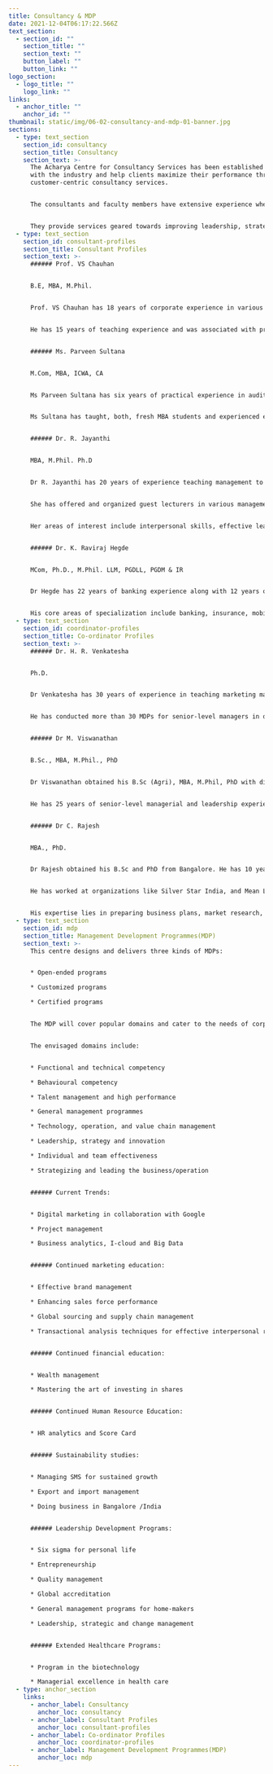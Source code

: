 ```yaml
---
title: Consultancy & MDP
date: 2021-12-04T06:17:22.566Z
text_section:
  - section_id: ""
    section_title: ""
    section_text: ""
    button_label: ""
    button_link: ""
logo_section:
  - logo_title: ""
    logo_link: ""
links:
  - anchor_title: ""
    anchor_id: ""
thumbnail: static/img/06-02-consultancy-and-mdp-01-banner.jpg
sections:
  - type: text_section
    section_id: consultancy
    section_title: Consultancy
    section_text: >-
      The Acharya Centre for Consultancy Services has been established to engage
      with the industry and help clients maximize their performance through
      customer-centric consultancy services. 


      The consultants and faculty members have extensive experience when it comes to offering services in manufacturing, automobile, retail, IT, health care, pharmaceutical, education and other related sectors. 


      They provide services geared towards improving leadership, strategy, and change management. Services offered by the centre extend to the fields of marketing, finance, HR systems, process improvements, banking, insurance & NBFC as well.
  - type: text_section
    section_id: consultant-profiles
    section_title: Consultant Profiles
    section_text: >-
      ###### Prof. VS Chauhan


      B.E, MBA, M.Phil. 


      Prof. VS Chauhan has 18 years of corporate experience in various functional areas. He has worked at Maha-navratna PSU like BHEL, L & T, and American Joint Venture company – Fischer Rosemount Ltd. 


      He has 15 years of teaching experience and was associated with premier B-Schools like MSRIM, PESIT, IADC, St. Joseph, and ISBM. His areas of interest include soft skill programs, training and development, and technical skill development in the areas of materials and inventory management, supply chain logistics, and general management. 


      ###### Ms. Parveen Sultana


      M.Com, MBA, ICWA, CA 


      Ms Parveen Sultana has six years of practical experience in auditing, taxation, company law, corporate planning, budgeting and MIS in reputed business organizations like PWC, MS Exports and Imports. 


      Ms Sultana has taught, both, fresh MBA students and experienced employees for six years in reputed B-schools in South India. Her subjects of expertise include SAPM, financial management, accounts, costing, finance, taxation and control. She has conducted MDPs and workshops and has consulted in the areas of banking and finance, stock market, financial management, taxation, corporate planning, project management, and financial planning. 


      ###### Dr. R. Jayanthi


      MBA, M.Phil. Ph.D


      Dr R. Jayanthi has 20 years of experience teaching management to MBA students and experienced corporate managers at the best B-schools in Bangalore. 


      She has offered and organized guest lecturers in various management related areas and presented 20 papers in national and international conferences. She has also published 10 papers in academic journals. 


      Her areas of interest include interpersonal skills, effective leadership skills, talent management, performance management, HR analytics, employee engagement, and team management. 


      ###### Dr. K. Raviraj Hegde


      MCom, Ph.D., M.Phil. LLM, PGDLL, PGDM & IR 


      Dr Hegde has 22 years of banking experience along with 12 years of experience in management teaching and training. 


      His core areas of specialization include banking, insurance, mobilizing funds, managerial training, industrial relations, labour law, employee engagement, talent management, and wage administration.
  - type: text_section
    section_id: coordinator-profiles
    section_title: Co-ordinator Profiles
    section_text: >-
      ###### Dr. H. R. Venkatesha


      Ph.D. 


      Dr Venkatesha has 30 years of experience in teaching marketing management, strategic management, and international business to both  MBA students and experienced corporate managers. 


      He has conducted more than 30 MDPs for senior-level managers in different sectors of business.The programs focused on managerial effectiveness, change management, international business and entrepreneurship. 


      ###### Dr M. Viswanathan


      B.Sc., MBA, M.Phil., PhD


      Dr Viswanathan obtained his B.Sc (Agri), MBA, M.Phil, PhD with distinction in all his academic pursuits. 


      He has 25 years of senior-level managerial and leadership experience in various industries including agro-based sectors. He has contributed significantly in the areas of project management, marketing, and training and development. He has worked at organizations like SPA Agro, Harrisons Malayalam Ltd, Ceylon Tobacco co ltd, and the Economic Division of the Ministry of Agriculture and Fisheries. 


      ###### Dr C. Rajesh 


      MBA., PhD.


      Dr Rajesh obtained his B.Sc and PhD from Bangalore. He has 10 years of experience in marketing and branding. 


      He has worked at organizations like Silver Star India, and Mean Light Co (India). 


      His expertise lies in preparing business plans, market research, demand and supply forecasts, brand promotion and sales training.
  - type: text_section
    section_id: mdp
    section_title: Management Development Programmes(MDP)
    section_text: >-
      This centre designs and delivers three kinds of MDPs: 


      * Open-ended programs 

      * Customized programs 

      * Certified programs 


      The MDP will cover popular domains and cater to the needs of corporate executives and other target groups. 


      The envisaged domains include: 


      * Functional and technical competency  

      * Behavioural competency 

      * Talent management and high performance  

      * General management programmes 

      * Technology, operation, and value chain management 

      * Leadership, strategy and innovation 

      * Individual and team effectiveness 

      * Strategizing and leading the business/operation 


      ###### Current Trends: 


      * Digital marketing in collaboration with Google 

      * Project management 

      * Business analytics, I-cloud and Big Data 


      ###### Continued marketing education: 


      * Effective brand management 

      * Enhancing sales force performance 

      * Global sourcing and supply chain management 

      * Transactional analysis techniques for effective interpersonal relationships 


      ###### Continued financial education: 


      * Wealth management 

      * Mastering the art of investing in shares 


      ###### Continued Human Resource Education: 


      * HR analytics and Score Card 


      ###### Sustainability studies: 


      * Managing SMS for sustained growth 

      * Export and import management 

      * Doing business in Bangalore /India 


      ###### Leadership Development Programs: 


      * Six sigma for personal life 

      * Entrepreneurship 

      * Quality management  

      * Global accreditation 

      * General management programs for home-makers 

      * Leadership, strategic and change management  


      ###### Extended Healthcare Programs: 


      * Program in the biotechnology 

      * Managerial excellence in health care
  - type: anchor_section
    links:
      - anchor_label: Consultancy
        anchor_loc: consultancy
      - anchor_label: Consultant Profiles
        anchor_loc: consultant-profiles
      - anchor_label: Co-ordinator Profiles
        anchor_loc: coordinator-profiles
      - anchor_label: Management Development Programmes(MDP)
        anchor_loc: mdp
---
```

